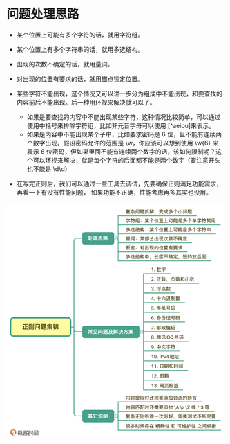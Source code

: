 # 问题处理思路

* 某个位置上可能有多个字符的话，就⽤字符组。

* 某个位置上有多个字符串的话，就⽤多选结构。

* 出现的次数不确定的话，就⽤量词。

* 对出现的位置有要求的话，就⽤锚点锁定位置。

* 某些字符不能出现，这个情况又可以进一步分为组成中不能出现，和要查找的内容前后不能出现。后一种用环视来解决就可以了。
  * 如果是要查找的内容中不能出现某些字符，这种情况比较简单，可以通过使用中括号来排除字符组，比如非元音字母可以使用 \[^aeiou]来表示。
  * 如果是内容中不能出现某个子串，比如要求密码是 6 位，且不能有连续两个数字出现。假设密码允许的范围是 \w，你应该可以想到使用 \w{6} 来表示 6 位密码，但如果里面不能有连续两个数字的话，该如何限制呢？这个可以环视来解决，就是每个字符的后面都不能是两个数字（要注意开头也不能是 \d\d）
* 在写完正则后，我们可以通过一些工具去调试，先要确保正则满足功能需求，再看一下有没有性能问题， 如果功能不正确，性能考虑再多其实也没用。

![img](./正则问题集锦.png)